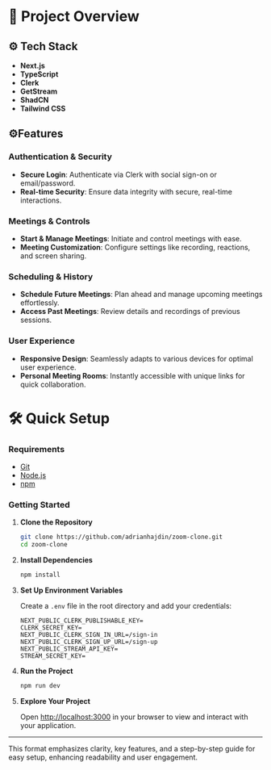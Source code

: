 

# 🚀 Project Overview

## ⚙️ Tech Stack

- **Next.js**
- **TypeScript**
- **Clerk**
- **GetStream**
- **ShadCN**
- **Tailwind CSS**

## ⚙️Features

### Authentication & Security
- **Secure Login**: Authenticate via Clerk with social sign-on or email/password.
- **Real-time Security**: Ensure data integrity with secure, real-time interactions.

### Meetings & Controls
- **Start & Manage Meetings**: Initiate and control meetings with ease.
- **Meeting Customization**: Configure settings like recording, reactions, and screen sharing.

### Scheduling & History
- **Schedule Future Meetings**: Plan ahead and manage upcoming meetings effortlessly.
- **Access Past Meetings**: Review details and recordings of previous sessions.

### User Experience
- **Responsive Design**: Seamlessly adapts to various devices for optimal user experience.
- **Personal Meeting Rooms**: Instantly accessible with unique links for quick collaboration.

# 🛠️ Quick Setup

### Requirements

- [Git](https://git-scm.com/)
- [Node.js](https://nodejs.org/en)
- [npm](https://www.npmjs.com/)

### Getting Started

1. **Clone the Repository**

   ```bash
   git clone https://github.com/adrianhajdin/zoom-clone.git
   cd zoom-clone
   ```

2. **Install Dependencies**

   ```bash
   npm install
   ```

3. **Set Up Environment Variables**

   Create a `.env` file in the root directory and add your credentials:

   ```env
   NEXT_PUBLIC_CLERK_PUBLISHABLE_KEY=
   CLERK_SECRET_KEY=
   NEXT_PUBLIC_CLERK_SIGN_IN_URL=/sign-in
   NEXT_PUBLIC_CLERK_SIGN_UP_URL=/sign-up
   NEXT_PUBLIC_STREAM_API_KEY=
   STREAM_SECRET_KEY=
   ```

4. **Run the Project**

   ```bash
   npm run dev
   ```

5. **Explore Your Project**

   Open [http://localhost:3000](http://localhost:3000) in your browser to view and interact with your application.

---

This format emphasizes clarity, key features, and a step-by-step guide for easy setup, enhancing readability and user engagement.
